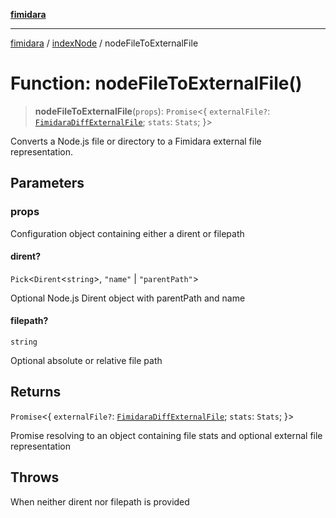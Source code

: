 [**fimidara**](../../README.md)

***

[fimidara](../../modules.md) / [indexNode](../README.md) / nodeFileToExternalFile

# Function: nodeFileToExternalFile()

> **nodeFileToExternalFile**(`props`): `Promise`\<\{ `externalFile?`: [`FimidaraDiffExternalFile`](../../indexBrowser/type-aliases/FimidaraDiffExternalFile.md); `stats`: `Stats`; \}\>

Converts a Node.js file or directory to a Fimidara external file representation.

## Parameters

### props

Configuration object containing either a dirent or filepath

#### dirent?

`Pick`\<`Dirent`\<`string`\>, `"name"` \| `"parentPath"`\>

Optional Node.js Dirent object with parentPath and name

#### filepath?

`string`

Optional absolute or relative file path

## Returns

`Promise`\<\{ `externalFile?`: [`FimidaraDiffExternalFile`](../../indexBrowser/type-aliases/FimidaraDiffExternalFile.md); `stats`: `Stats`; \}\>

Promise resolving to an object containing file stats and optional external file representation

## Throws

When neither dirent nor filepath is provided
